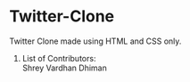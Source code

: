 # Twitter-Clone<br>
Twitter Clone made using HTML and CSS only.<br>
1. List of Contributors: <br>
    Shrey Vardhan Dhiman
